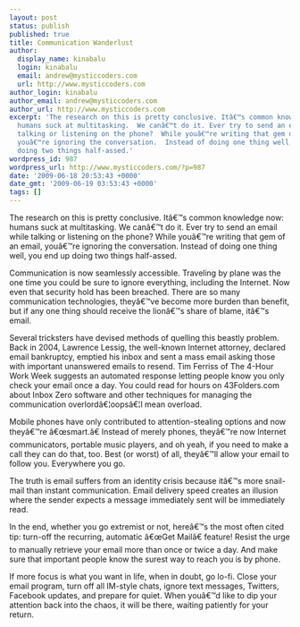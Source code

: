 ```yaml
---
layout: post
status: publish
published: true
title: Communication Wanderlust
author:
  display_name: kinabalu
  login: kinabalu
  email: andrew@mysticcoders.com
  url: http://www.mysticcoders.com
author_login: kinabalu
author_email: andrew@mysticcoders.com
author_url: http://www.mysticcoders.com
excerpt: 'The research on this is pretty conclusive. Itâ€™s common knowledge now:
  humans suck at multitasking.  We canâ€™t do it. Ever try to send an email while
  talking or listening on the phone?  While youâ€™re writing that gem of an email,
  youâ€™re ignoring the conversation.  Instead of doing one thing well, you end up
  doing two things half-assed.'
wordpress_id: 987
wordpress_url: http://www.mysticcoders.com/?p=987
date: '2009-06-18 20:53:43 +0000'
date_gmt: '2009-06-19 03:53:43 +0000'
tags: []
---
```

<p>The research on this is pretty conclusive. Itâ€™s common knowledge now: humans suck at multitasking.  We canâ€™t do it. Ever try to send an email while talking or listening on the phone?  While youâ€™re writing that gem of an email, youâ€™re ignoring the conversation.  Instead of doing one thing well, you end up doing two things half-assed.<a id="more"></a><a id="more-987"></a></p>
<p>Communication is now seamlessly accessible. Traveling by plane was the one time you could be sure to ignore everything, including the Internet. Now even that security hold has been breached.  There are so many communication technologies, theyâ€™ve become more burden than benefit, but if any one thing should receive the lionâ€™s share of blame, itâ€™s email.</p>
<p>Several tricksters have devised methods of quelling this beastly problem. Back in 2004, Lawrence Lessig, the well-known Internet attorney, declared email bankruptcy, emptied his inbox and sent a mass email asking those with important unanswered emails to resend.  Tim Ferriss of The 4-Hour Work Week suggests an automated response letting people know you only check your email once a day.  You could read for hours on 43Folders.com about Inbox Zero software and other techniques for managing the communication overlordâ€¦oopsâ€¦I mean overload.  </p>
<p>Mobile phones have only contributed to attention-stealing options and now theyâ€™re â€œsmart.â€ Instead of merely phones, theyâ€™re now Internet communicators, portable music players, and oh yeah, if you need to make a call they can do that, too.  Best (or worst) of all, theyâ€™ll allow your email to follow you. Everywhere you go.</p>
<p>The truth is email suffers from an identity crisis because itâ€™s more snail-mail than instant communication. Email delivery speed creates an illusion where the sender expects a message immediately sent will be immediately read.  </p>
<p>In the end, whether you go extremist or not, hereâ€™s the most often cited tip: turn-off the recurring, automatic â€œGet Mailâ€ feature! Resist the urge to manually retrieve your email more than once or twice a day.  And make sure that important people know the surest way to reach you is by phone.</p>
<p>If more focus is what you want in life, when in doubt, go lo-fi.  Close your email program, turn off all IM-style chats, ignore text messages, Twitters, Facebook updates, and prepare for quiet.  When youâ€™d like to dip your attention back into the chaos, it will be there, waiting patiently for your return.</p>
